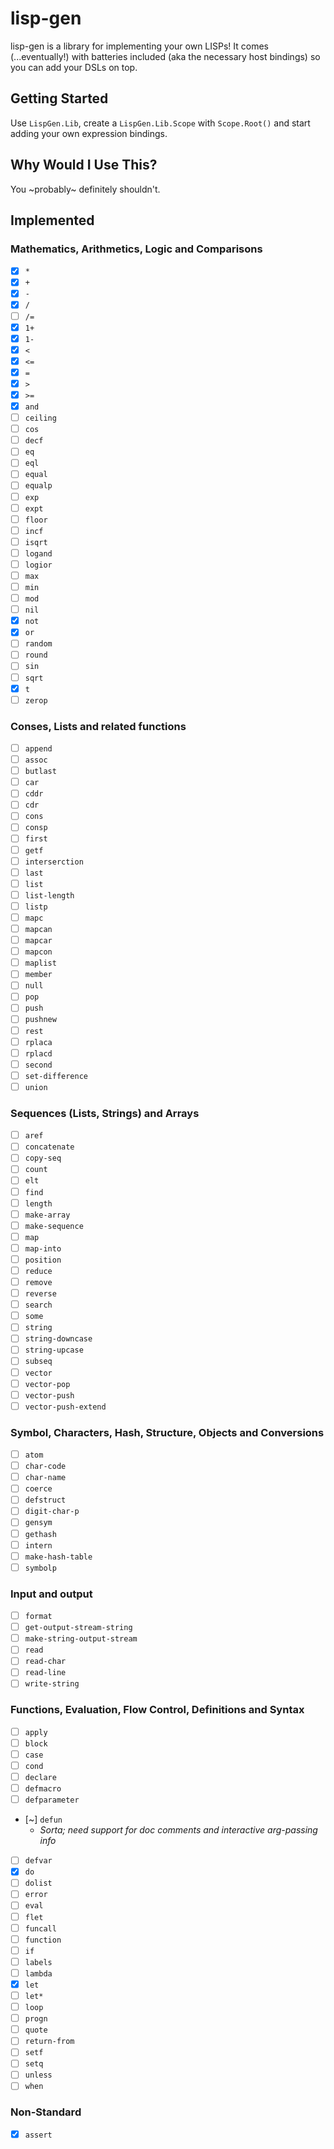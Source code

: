 # lisp-gen

lisp-gen is a library for implementing your own LISPs! It comes (...eventually!) with batteries included
(aka the necessary host bindings) so you can add your DSLs on top.

## Getting Started

Use `LispGen.Lib`, create a `LispGen.Lib.Scope` with `Scope.Root()` and start adding your own expression
bindings.

## Why Would I Use This?

You ~probably~ definitely shouldn't.

## Implemented

### Mathematics, Arithmetics, Logic and Comparisons
  - [x] `*`
  - [x] `+`
  - [x] `-`
  - [x] `/`
  - [ ] `/=`
  - [x] `1+`
  - [x] `1-`
  - [x] `<`
  - [x] `<=`
  - [x] `=`
  - [x] `>`
  - [x] `>=`
  - [x] `and`
  - [ ] `ceiling`
  - [ ] `cos`
  - [ ] `decf`
  - [ ] `eq`
  - [ ] `eql`
  - [ ] `equal`
  - [ ] `equalp`
  - [ ] `exp`
  - [ ] `expt`
  - [ ] `floor`
  - [ ] `incf`
  - [ ] `isqrt`
  - [ ] `logand`
  - [ ] `logior`
  - [ ] `max`
  - [ ] `min`
  - [ ] `mod`
  - [ ] `nil`
  - [x] `not`
  - [x] `or`
  - [ ] `random`
  - [ ] `round`
  - [ ] `sin`
  - [ ] `sqrt`
  - [x] `t`
  - [ ] `zerop`

### Conses, Lists and related functions
  - [ ] `append`
  - [ ] `assoc`
  - [ ] `butlast`
  - [ ] `car`
  - [ ] `cddr`
  - [ ] `cdr`
  - [ ] `cons`
  - [ ] `consp`
  - [ ] `first`
  - [ ] `getf`
  - [ ] `interserction`
  - [ ] `last`
  - [ ] `list`
  - [ ] `list-length`
  - [ ] `listp`
  - [ ] `mapc`
  - [ ] `mapcan`
  - [ ] `mapcar`
  - [ ] `mapcon`
  - [ ] `maplist`
  - [ ] `member`
  - [ ] `null`
  - [ ] `pop`
  - [ ] `push`
  - [ ] `pushnew`
  - [ ] `rest`
  - [ ] `rplaca`
  - [ ] `rplacd`
  - [ ] `second`
  - [ ] `set-difference`
  - [ ] `union`

### Sequences (Lists, Strings) and Arrays
  - [ ] `aref`
  - [ ] `concatenate`
  - [ ] `copy-seq`
  - [ ] `count`
  - [ ] `elt`
  - [ ] `find`
  - [ ] `length`
  - [ ] `make-array`
  - [ ] `make-sequence`
  - [ ] `map`
  - [ ] `map-into`
  - [ ] `position`
  - [ ] `reduce`
  - [ ] `remove`
  - [ ] `reverse`
  - [ ] `search`
  - [ ] `some`
  - [ ] `string`
  - [ ] `string-downcase`
  - [ ] `string-upcase`
  - [ ] `subseq`
  - [ ] `vector`
  - [ ] `vector-pop`
  - [ ] `vector-push`
  - [ ] `vector-push-extend`

### Symbol, Characters, Hash, Structure, Objects and Conversions
  - [ ] `atom`
  - [ ] `char-code`
  - [ ] `char-name`
  - [ ] `coerce`
  - [ ] `defstruct`
  - [ ] `digit-char-p`
  - [ ] `gensym`
  - [ ] `gethash`
  - [ ] `intern`
  - [ ] `make-hash-table`
  - [ ] `symbolp`

### Input and output
  - [ ] `format`
  - [ ] `get-output-stream-string`
  - [ ] `make-string-output-stream`
  - [ ] `read`
  - [ ] `read-char`
  - [ ] `read-line`
  - [ ] `write-string`

### Functions, Evaluation, Flow Control, Definitions and Syntax
  - [ ] `apply`
  - [ ] `block`
  - [ ] `case`
  - [ ] `cond`
  - [ ] `declare`
  - [ ] `defmacro`
  - [ ] `defparameter`
  - [~] `defun`
    - *Sorta; need support for doc comments and interactive arg-passing info*
  - [ ] `defvar`
  - [x] `do`
  - [ ] `dolist`
  - [ ] `error`
  - [ ] `eval`
  - [ ] `flet`
  - [ ] `funcall`
  - [ ] `function`
  - [ ] `if`
  - [ ] `labels`
  - [ ] `lambda`
  - [x] `let`
  - [ ] `let*`
  - [ ] `loop`
  - [ ] `progn`
  - [ ] `quote`
  - [ ] `return-from`
  - [ ] `setf`
  - [ ] `setq`
  - [ ] `unless`
  - [ ] `when`

### Non-Standard
  - [x] `assert`